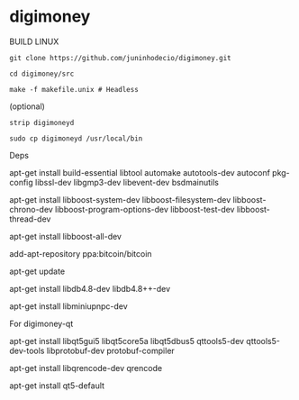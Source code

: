 # digimoney
BUILD LINUX

    git clone https://github.com/juninhodecio/digimoney.git

    cd digimoney/src

    make -f makefile.unix # Headless

(optional)

    strip digimoneyd

    sudo cp digimoneyd /usr/local/bin


Deps

apt-get install build-essential libtool automake autotools-dev autoconf pkg-config libssl-dev libgmp3-dev libevent-dev bsdmainutils 

apt-get install libboost-system-dev libboost-filesystem-dev libboost-chrono-dev libboost-program-options-dev libboost-test-dev libboost-thread-dev

apt-get install libboost-all-dev

add-apt-repository ppa:bitcoin/bitcoin

apt-get update

apt-get install libdb4.8-dev libdb4.8++-dev

apt-get install libminiupnpc-dev


For digimoney-qt


apt-get install libqt5gui5 libqt5core5a libqt5dbus5 qttools5-dev qttools5-dev-tools libprotobuf-dev protobuf-compiler

apt-get install libqrencode-dev qrencode 

apt-get install qt5-default
